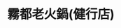 ---
title: "霧都老火鍋(健行店)"
description: "霧都老火鍋(健行店)"
layout: shop
keywords:
  - 美食競賽
  - 台灣美食
  - 美食精選
datePublished: "2025-06-30"
dateModified: "2025-07-06"
city: "台中市"
district: "北屯區"
address: "404台中市北區健行路449-3號"
phone: "0422079497"
geo: "24.15900896058529, 120.67939923791026"
google_map: "https://maps.app.goo.gl/TopfTC2cBWg8wPvJ6"
footinder: ""
official: "https://www.facebook.com/WUDU.HOTPOT/"
award:
  - name: "500盤"
    year: "2024"
    entries:
      - dishes:
          - "麻辣火鍋"

---